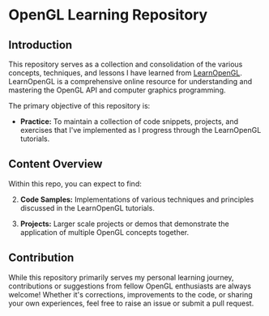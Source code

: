 # OpenGL Learning Repository

## Introduction
This repository serves as a collection and consolidation of the various concepts, techniques, and lessons I have learned from [LearnOpenGL](https://learnopengl.com/). LearnOpenGL is a comprehensive online resource for understanding and mastering the OpenGL API and computer graphics programming.

The primary objective of this repository is:
- **Practice:** To maintain a collection of code snippets, projects, and exercises that I've implemented as I progress through the LearnOpenGL tutorials.

## Content Overview
Within this repo, you can expect to find:
   
2. **Code Samples:** Implementations of various techniques and principles discussed in the LearnOpenGL tutorials.
    
3. **Projects:** Larger scale projects or demos that demonstrate the application of multiple OpenGL concepts together.

## Contribution
While this repository primarily serves my personal learning journey, contributions or suggestions from fellow OpenGL enthusiasts are always welcome! Whether it's corrections, improvements to the code, or sharing your own experiences, feel free to raise an issue or submit a pull request.
